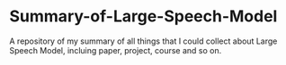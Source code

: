 # Summary-of-Large-Speech-Model
A repository of my summary of all things that I could collect about Large Speech Model, incluing paper, project, course and so on.

